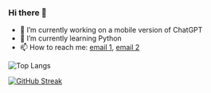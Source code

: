### Hi there 👋

<!--
**Sohmteee/Sohmteee** is a ✨ _special_ ✨ repository because its `README.md` (this file) appears on your GitHub profile.

Here are some ideas to get you started:

- 🔭 I’m currently working on ...
- 🌱 I’m currently learning ...
- 👯 I’m looking to collaborate on ...
- 🤔 I’m looking for help with ...
- 💬 Ask me about ...
- 📫 How to reach me: ...
- 😄 Pronouns: ...
- ⚡ Fun fact: ...
-->

- 🔭 I’m currently working on a mobile version of ChatGPT
- 🌱 I’m currently learning Python
- 📫 How to reach me: [email 1](ukaegbesomtochukwu@gmail.com), [email 2](sohmteecodes@gmail.com)

 ![Top Langs](https://github-readme-stats.vercel.app/api/top-langs/?username=sohmteee&layout=compact)
 
 [![GitHub Streak](https://streak-stats.demolab.com/?user=Sohmteee)](https://git.io/streak-stats)
 
